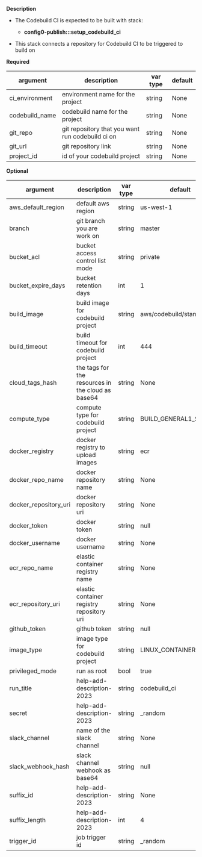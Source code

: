 **Description**
  - The Codebuild CI is expected to be built with stack: 
     - __config0-publish:::setup_codebuild_ci__
    
  - This stack connects a repository for Codebuild CI to be triggered to build on

**Required**

| argument       | description                                                                  | var type | default      |
|----------------|------------------------------------------------------------------------------| -------- | ------------ |
| ci_environment    | environment name for the project                                          | string   | None         |
| codebuild_name    | codebuild name for the project                                            | string   | None         |
| git_repo          | git repository that you want run codebuild ci on                          | string   | None         |
| git_url           | git repository link                                                       | string   | None         |
| project_id        | id of your codebuild project                                              | string   | None         |

**Optional**

| argument                   | description                                        | var type |  default  |
| -------------------------- | -------------------------------------------------- | -------- | --------- |
| aws_default_region         | default aws region                                 |string    | us-west-1 |
| branch                     | git branch you are work on                         |string    | master |
| bucket_acl                 | bucket access control list mode                    |string    | private |
| bucket_expire_days         | bucket retention days                              |int       | 1 |
| build_image                | build image for codebuild project                  |string    | aws/codebuild/standard:5.0 |
| build_timeout              | build timeout for codebuild project                |int       | 444 |
| cloud_tags_hash            | the tags for the resources in the cloud as base64  |string    | None |
| compute_type               | compute type for codebuild project                 |string    | BUILD_GENERAL1_SMALL |
| docker_registry            | docker registry to upload images                   |string    | ecr |
| docker_repo_name           | docker repository name                             |string    | None |
| docker_repository_uri      | docker repository uri                              |string    | None |
| docker_token               | docker token                                       |string    | null |
| docker_username            | docker username                                    |string    | None |
| ecr_repo_name              | elastic container registry name                    |string    | None |
| ecr_repository_uri         | elastic container registry repository uri          |string    | None |
| github_token               | github token                                       |string    | null |
| image_type                 | image type for codebuild project                   |string    | LINUX_CONTAINER |
| privileged_mode            | run as root                                        |bool      | true |
| run_title                  | help-add-description-2023                          |string    | codebuild_ci |
| secret                     | help-add-description-2023                          |string    | _random |
| slack_channel              | name of the slack channel                          |string    | None |
| slack_webhook_hash         | slack channel webhook as base64                    |string    | null |
| suffix_id                  | help-add-description-2023                          |string    | None |
| suffix_length              | help-add-description-2023                          |int       | 4 |
| trigger_id                 | job trigger id                                     |string    | _random |